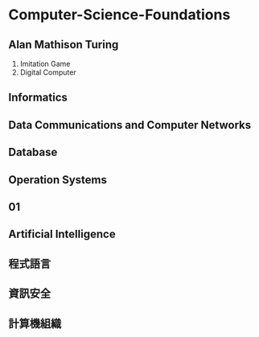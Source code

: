# Computer-Science-Foundations

## Alan Mathison Turing
1. Imitation Game
2. Digital Computer

## Informatics 

## Data Communications and Computer Networks

## Database

## Operation Systems

## 01

## Artificial Intelligence

## 程式語言

## 資訊安全

## 計算機組織
